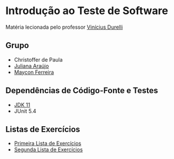 # Introdução ao Teste de Software

Matéria lecionada pelo professor [Vinícius Durelli](https://github.com/macro-mancer)

## Grupo
- Christoffer de Paula
- [Juliana Araújo](https://github.com/arauju)
- [Maycon Ferreira](https://github.com/Maycon-Ferreira)

## Dependências de Código-Fonte e Testes
- [JDK 11](https://www.oracle.com/java/technologies/javase/jdk11-archive-downloads.html)
- JUnit 5.4

## Listas de Exercícios
- [Primeira Lista de Exercícios](Lista1/README.md)
- [Segunda Lista de Exercícios](Lista2/README.md)